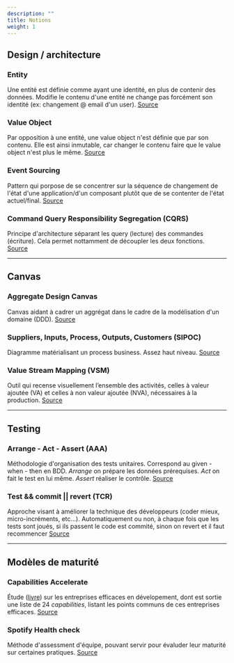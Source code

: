 ```yaml
---
description: ""
title: Notions
weight: 1
---
```


## Design / architecture
### Entity
Une entité est définie comme ayant une identité, en plus de contenir des données. Modifie le contenu d'une entité ne change pas forcément son identité (ex: changement @ email d'un user). [Source](http://www.informatix.fr/articles/conception/valueobject-qu-est-ce-que-c-est-192)

### Value Object
Par opposition à une entité, une value object n'est définie que par son contenu. Elle est ainsi inmutable, car changer le contenu faire que le value object n'est plus le même. [Source](https://martinfowler.com/bliki/ValueObject.html)

### Event Sourcing
Pattern qui porpose de se concentrer sur la séquence de changement de l'état d'une application/d'un composant plutôt que de se contenter de l'état actuel/final. [Source](https://blog.engineering.publicissapient.fr/2017/01/16/event-sourcing-comprendre-les-bases-dun-systeme-evenementiel/#:~:text=Qu'est%2Dce%20que%20l,%C3%A9tat%20o%C3%B9%20elle%20se%20trouve.)

### Command Query Responsibility Segregation (CQRS)
Principe d'architecture séparant les query (lecture) des commandes (écriture). Cela permet nottamment de découpler les deux fonctions. [Source](https://www.insidegroup.fr/actualites/cqrs/)

---

## Canvas
### Aggregate Design Canvas
Canvas aidant à cadrer un aggrégat dans le cadre de la modélisation d'un domaine (DDD). [Source](https://github.com/ddd-crew/aggregate-design-canvas)

### Suppliers, Inputs, Process, Outputs, Customers (SIPOC)
Diagramme matérialisant un process business. Assez haut niveau.
[Source](https://searchcio.techtarget.com/definition/SIPOC-diagram-suppliers-inputs-process-outputs-customers#)

### Value Stream Mapping (VSM)
Outil qui recense visuellement l’ensemble des activités, celles à valeur ajoutée (VA) et celles à non valeur ajoutée (NVA), nécessaires à la production.
[Source](https://www.manager-go.com/organisation-entreprise/articles/vsm)

---

## Testing
### Arrange - Act - Assert (AAA)
Méthodologie d'organisation des tests unitaires. Correspond au given - when - then en BDD. *Arrange* on prépare les données prérequises. *Act* on fait le test en lui même. *Assert* réaliser le contrôle. [Source](https://automationpanda.com/2020/07/07/arrange-act-assert-a-pattern-for-writing-good-tests/)

### Test && commit || revert (TCR)
Approche visant à améliorer la technique des développeurs (coder mieux, micro-incréments, etc...). Automatiquement ou non, à chaque fois que les tests sont joués, si ils passent le code est commité, sinon on revert et il faut recommencer [Source](https://blog.myagilepartner.fr/index.php/2019/02/18/tests-tcr-test-commit-revert/)

---

## Modèles de maturité
### Capabilities Accelerate
Étude ([livre](https://www.oreilly.com/library/view/accelerate/9781457191435/)) sur les entreprises efficaces en dévelopement, dont est sortie une liste de 24 *capabilities*, listant les points communs de ces entreprises efficaces. [Source](https://devopsefficiency.com/matrices.html)

### Spotify Health check
Méthode d'assessment d'équipe, pouvant servir pour évaluder leur maturité sur certaines pratiques. [Source](https://engineering.atspotify.com/2014/09/16/squad-health-check-model/)